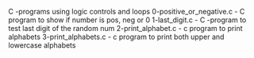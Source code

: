 C -programs using logic controls and loops
0-positive_or_negative.c - C program to show if number is pos, neg or 0
1-last_digit.c - C -program to test last digit of the random num
2-print_alphabet.c - c program to print alphabets
3-print_alphabets.c - c program to print both upper and lowercase alphabets
